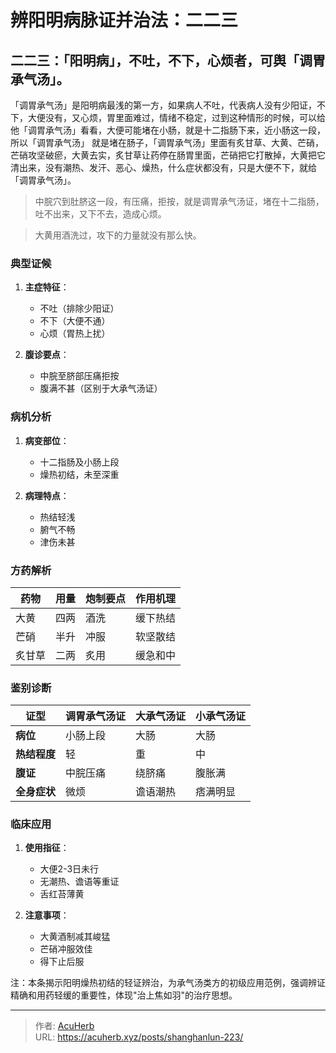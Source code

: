 # 辨阳明病脉证并治法：二二三


## 二二三：「阳明病」，不吐，不下，心烦者，可舆「调胃承气汤」。

<!--more-->

「调胃承气汤」是阳明病最浅的第一方，如果病人不吐，代表病人没有少阳证，不下，大便没有，又心烦，胃里面难过，情绪不稳定，过到这种情形的时候，可以给他「调胃承气汤」看看，大便可能堵在小肠，就是十二指肠下来，近小肠这一段，所以「调胃承气汤」 就是堵在肠子，「调胃承气汤」里面有炙甘草、大黄、芒硝，芒硝攻坚破瘀，大黄去实，炙甘草让药停在肠胃里面，芒硝把它打散掉，大黄把它清出来，没有潮热、发汗、恶心、燥热，什么症状都没有，只是大便不下，就给「调胃承气汤」。

> 中脘穴到肚脐这一段，有压痛，拒按，就是调胃承气汤证，堵在十二指肠，吐不出来，又下不去，造成心烦。

> 大黄用酒洗过，攻下的力量就没有那么快。

### 典型证候
1. **主症特征**：
   - 不吐（排除少阳证）
   - 不下（大便不通）
   - 心烦（胃热上扰）

2. **腹诊要点**：
   - 中脘至脐部压痛拒按
   - 腹满不甚（区别于大承气汤证）

### 病机分析
1. **病变部位**：
   - 十二指肠及小肠上段
   - 燥热初结，未至深重

2. **病理特点**：
   - 热结轻浅
   - 腑气不畅
   - 津伤未甚

### 方药解析
| 药物   | 用量 | 炮制要点 | 作用机理 |
|--------|------|----------|----------|
| 大黄   | 四两 | 酒洗     | 缓下热结 |
| 芒硝   | 半升 | 冲服     | 软坚散结 |
| 炙甘草 | 二两 | 炙用     | 缓急和中 |

### 鉴别诊断
| 证型         | 调胃承气汤证 | 大承气汤证 | 小承气汤证 |
|--------------|--------------|------------|------------|
| **病位**     | 小肠上段     | 大肠       | 大肠       |
| **热结程度** | 轻           | 重         | 中         |
| **腹证**     | 中脘压痛     | 绕脐痛     | 腹胀满     |
| **全身症状** | 微烦         | 谵语潮热   | 痞满明显   |

### 临床应用
1. **使用指征**：
   - 大便2-3日未行
   - 无潮热、谵语等重证
   - 舌红苔薄黄

2. **注意事项**：
   - 大黄酒制减其峻猛
   - 芒硝冲服效佳
   - 得下止后服

注：本条揭示阳明燥热初结的轻证辨治，为承气汤类方的初级应用范例，强调辨证精确和用药轻缓的重要性，体现"治上焦如羽"的治疗思想。

---

> 作者: [AcuHerb](https://acuherb.xyz)  
> URL: https://acuherb.xyz/posts/shanghanlun-223/  


